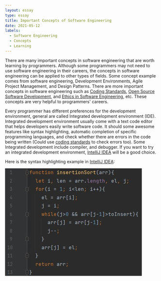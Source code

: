 ```yaml
---
layout: essay
type: essay
title: Important Concepts of Software Engineering
date: 2021-05-12
labels:
  - Software Engineering
  - Concepts
  - Learning
---
```


  There are many important concepts in software engineering that are worth learning by programmers. Although some programmers may not need to use software engineering in their careers, the concepts in software engineering can be applied to other types of fields. Some concept example comes from software engineering, Development Environments, Agile Project Management, and Design Patterns. There are more important concepts in software engineering such as [Coding Standards](https://sulao1999.github.io/essays/use-coding-standards-to-get-future-self-thanks.html), [Open Source Software Development](https://github.com/open-source), and [Ethics in Software Engineering](https://www.acm.org/code-of-ethics), etc. These concepts are very helpful to programmers' careers.

  Every programmer has different preferences for the development environment, general are called Integrated development environment (IDE). Integrated development environment usually come with a text code editor that helps developers easily write software code. It should some awesome features like syntax highlighting, automatic completion of specific programming languages, and check whether there are errors in the code being written (Could use [coding standards](https://sulao1999.github.io/essays/use-coding-standards-to-get-future-self-thanks.html) to check errors too). Some Integrated development include compiler, and debugger. If you want to try an integrated development environment, [IntelliJ IDEA](https://www.jetbrains.com/idea/) will be a good choice.

Here is the syntax highlighting example in [IntelliJ IDEA](https://www.jetbrains.com/idea/):

<img class="ui image" src="../images/js-example.jpg">
